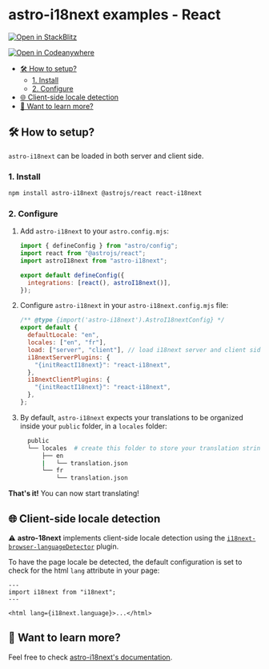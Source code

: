 # astro-i18next examples - React <!-- omit in toc -->

[![Open in StackBlitz](https://developer.stackblitz.com/img/open_in_stackblitz.svg)](https://stackblitz.com/github/yassinedoghri/astro-i18next/tree/beta/examples/react)

[![Open in Codeanywhere](https://codeanywhere.com/img/open-in-codeanywhere-btn.svg)](https://app.codeanywhere.com/#https://github.com/yassinedoghri/astro-i18next)

- [🛠️ How to setup?](#️-how-to-setup)
  - [1. Install](#1-install)
  - [2. Configure](#2-configure)
- [🌐 Client-side locale detection](#-client-side-locale-detection)
- [👀 Want to learn more?](#-want-to-learn-more)

## 🛠️ How to setup?

`astro-i18next` can be loaded in both server and client side.

### 1. Install

```bash
npm install astro-i18next @astrojs/react react-i18next
```

### 2. Configure

1. Add `astro-i18next` to your `astro.config.mjs`:

   ```js
   import { defineConfig } from "astro/config";
   import react from "@astrojs/react";
   import astroI18next from "astro-i18next";

   export default defineConfig({
     integrations: [react(), astroI18next()],
   });
   ```

2. Configure `astro-i18next` in your `astro-i18next.config.mjs` file:

   ```js
   /** @type {import('astro-i18next').AstroI18nextConfig} */
   export default {
     defaultLocale: "en",
     locales: ["en", "fr"],
     load: ["server", "client"], // load i18next server and client side
     i18nextServerPlugins: {
       "{initReactI18next}": "react-i18next",
     },
     i18nextClientPlugins: {
       "{initReactI18next}": "react-i18next",
     },
   };
   ```

3. By default, `astro-i18next` expects your translations to be organized inside
   your `public` folder, in a `locales` folder:

   ```bash
     public
     └── locales  # create this folder to store your translation strings
         ├── en
         |   └── translation.json
         └── fr
             └── translation.json
   ```

**That's it!** You can now start translating!

## 🌐 Client-side locale detection

⚠️ **astro-18next** implements client-side locale detection using the
[`i18next-browser-languageDetector`](https://github.com/i18next/i18next-browser-languageDetector)
plugin.

To have the page locale be detected, the default configuration is set to check
for the html `lang` attribute in your page:

```astro
---
import i18next from "i18next";
---

<html lang={i18next.language}>...</html>
```

## 👀 Want to learn more?

Feel free to check [astro-i18next's documentation](../../README.md).
